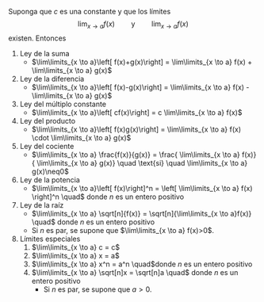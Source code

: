 Suponga que $c$ es una constante y que los límites
$$\lim_{x \to a} f(x) \quad\quad \text{y} \quad\quad \lim_{x \to a} f(x)$$
existen. Entonces
1. Ley de la suma
	* $\lim\limits_{x \to a}\left[ f(x)+g(x)\right] = \lim\limits_{x \to a} f(x) + \lim\limits_{x \to a} g(x)$
2. Ley de la diferencia
	- $\lim\limits_{x \to a}\left[ f(x)-g(x)\right] = \lim\limits_{x \to a} f(x) - \lim\limits_{x \to a} g(x)$
3. Ley del múltiplo constante
	- $\lim\limits_{x \to a}\left[ cf(x)\right] = c \lim\limits_{x \to a} f(x)$
4. Ley del producto
	- $\lim\limits_{x \to a}\left[ f(x)g(x)\right] = \lim\limits_{x \to a} f(x) \cdot \lim\limits_{x \to a} g(x)$
5. Ley del cociente
	- $\lim\limits_{x \to a} \frac{f(x)}{g(x)} = \frac{ \lim\limits_{x \to a} f(x)}{ \lim\limits_{x \to a} g(x)} \quad \text{si} \quad \lim\limits_{x \to a} g(x)\neq0$
6. Ley de la potencia
	- $\lim\limits_{x \to a}\left[ f(x)\right]^n = \left[ \lim\limits_{x \to a} f(x) \right]^n \quad$ donde $n$ es un entero positivo
7. Ley de la raíz
	- $\lim\limits_{x \to a} \sqrt[n]{f(x)} = \sqrt[n]{\lim\limits_{x \to a}f(x)} \quad$ donde $n$ es un entero positivo
	* Si $n$ es par, se supone que $\lim\limits_{x \to a} f(x)>0$.
8. Límites especiales
	1. $\lim\limits_{x \to a} c = c$
	2. $\lim\limits_{x \to a} x = a$
	3. $\lim\limits_{x \to a} x^n = a^n \quad$donde $n$ es un entero positivo
	4. $\lim\limits_{x \to a} \sqrt[n]x = \sqrt[n]a \quad$ donde $n$ es un entero positivo
		* Si $n$ es par, se supone que $a>0$.